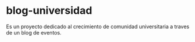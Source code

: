 # blog-universidad
Es un proyecto dedicado al crecimiento de comunidad universitaria a traves de un blog de eventos.
